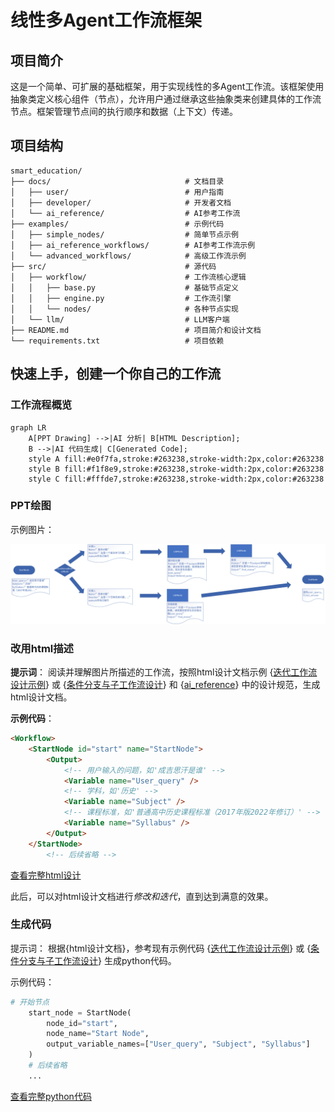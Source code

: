 # 线性多Agent工作流框架

## 项目简介

这是一个简单、可扩展的基础框架，用于实现线性的多Agent工作流。该框架使用抽象类定义核心组件（节点），允许用户通过继承这些抽象类来创建具体的工作流节点。框架管理节点间的执行顺序和数据（上下文）传递。

## 项目结构

```
smart_education/
├── docs/                              # 文档目录
│   ├── user/                          # 用户指南
│   ├── developer/                     # 开发者文档
│   └── ai_reference/                  # AI参考工作流
├── examples/                          # 示例代码
│   ├── simple_nodes/                  # 简单节点示例
│   ├── ai_reference_workflows/        # AI参考工作流示例
│   └── advanced_workflows/            # 高级工作流示例
├── src/                               # 源代码
│   ├── workflow/                      # 工作流核心逻辑
│   │   ├── base.py                    # 基础节点定义
│   │   ├── engine.py                  # 工作流引擎
│   │   └── nodes/                     # 各种节点实现
│   └── llm/                           # LLM客户端
├── README.md                          # 项目简介和设计文档
└── requirements.txt                   # 项目依赖
```

## 快速上手，创建一个你自己的工作流

### 工作流程概览

```mermaid
graph LR
    A[PPT Drawing] -->|AI 分析| B[HTML Description];
    B -->|AI 代码生成| C[Generated Code];
    style A fill:#e0f7fa,stroke:#263238,stroke-width:2px,color:#263238
    style B fill:#f1f8e9,stroke:#263238,stroke-width:2px,color:#263238
    style C fill:#fffde7,stroke:#263238,stroke-width:2px,color:#263238

```
### PPT绘图

示例图片：

![alt text](docs/assets/images/提取教学大纲.png)

### 改用html描述

**提示词**：
阅读并理解图片所描述的工作流，按照html设计文档示例 {[迭代工作流设计示例](examples/ai_reference_workflows/iterative_text_improvement.html)} 或 {[条件分支与子工作流设计](examples/ai_reference_workflows/subworkflow_mood_dialogue.html)} 和 {[ai_reference](docs/ai_reference/ai_reference.md)} 中的设计规范，生成html设计文档。

**示例代码**：
```html
<Workflow>
    <StartNode id="start" name="StartNode">
        <Output>
            <!-- 用户输入的问题，如'成吉思汗是谁' -->
            <Variable name="User_query" />
            <!-- 学科，如'历史' -->
            <Variable name="Subject" />
            <!-- 课程标准，如'普通高中历史课程标准（2017年版2022年修订）' -->
            <Variable name="Syllabus" />
        </Output>
    </StartNode>
        <!-- 后续省略 -->
```

[查看完整html设计](docs/assets/example/design.html)

此后，可以对html设计文档进行*修改和迭代*，直到达到满意的效果。

### 生成代码
提示词：
根据{html设计文档}，参考现有示例代码 {[迭代工作流设计示例](examples/ai_reference_workflows/iterative_text_improvement.py)} 或 {[条件分支与子工作流设计](examples/ai_reference_workflows/subworkflow_mood_dialogue.py)} 生成python代码。

示例代码：

```python
# 开始节点
    start_node = StartNode(
        node_id="start", 
        node_name="Start Node", 
        output_variable_names=["User_query", "Subject", "Syllabus"]
    )
    # 后续省略
    ...
```
[查看完整python代码](docs/assets/example/educational_workflow_example.py)